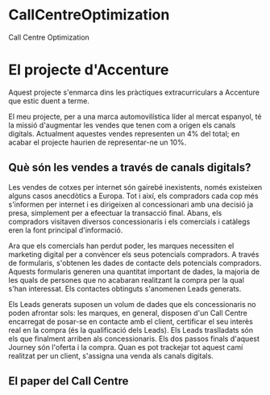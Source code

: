 # CallCentreOptimization
Call Centre Optimization

# El projecte d'Accenture

Aquest projecte s'enmarca dins les pràctiques extracurriculars a Accenture que estic duent a terme.

El meu projecte, per a una marca automovilística líder al mercat espanyol, té la missió d'augmentar les vendes que tenen com a origen els canals digitals. Actualment aquestes vendes representen un 4% del total; en acabar el projecte haurien de representar-ne un 10%.

## Què són les vendes a través de canals digitals?
Les vendes de cotxes per internet són gairebé inexistents, només existeixen alguns casos anecdòtics a Europa. Tot i així, els compradors cada cop més s'informen per internet i es dirigeixen al concessionari amb una decisió ja presa, simplement per a efeectuar la transacció final. Abans, els compradors visitaven diversos concessionaris i els comercials i catàlegs eren la font principal d'informació. 

Ara que els comercials han perdut poder, les marques necessiten el marketing digital per a convèncer els seus potencials compradors. A través de formularis, s'obtenen les dades de contacte dels potencials compradors. Aquests formularis generen una quantitat important de dades, la majoria de les quals de persones que no acabaran realitzant la compra per la qual s'han interessat. Els contactes obtinguts s'anomenen Leads generats.

Els Leads generats suposen un volum de dades que els concessionaris no poden afrontar sols: les marques, en general, disposen d'un Call Centre encarregat de posar-se en contacte amb el client, certificar el seu interès real en la compra (és la qualificació dels Leads). Els Leads traslladats són els que finalment arriben als concessionaris. Els dos passos finals d'aquest Journey són l'oferta i la compra. Quan es pot trackejar tot aquest camí realitzat per un client, s'assigna una venda als canals digitals.

## El paper del Call Centre
